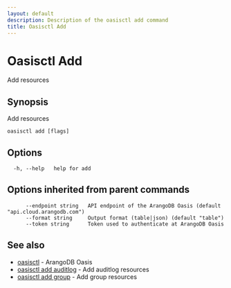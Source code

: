 ```yaml
---
layout: default
description: Description of the oasisctl add command
title: Oasisctl Add
---
```

# Oasisctl Add

Add resources

## Synopsis

Add resources

```
oasisctl add [flags]
```

## Options

```
  -h, --help   help for add
```

## Options inherited from parent commands

```
      --endpoint string   API endpoint of the ArangoDB Oasis (default "api.cloud.arangodb.com")
      --format string     Output format (table|json) (default "table")
      --token string      Token used to authenticate at ArangoDB Oasis
```

## See also

* [oasisctl](oasisctl-options.html)	 - ArangoDB Oasis
* [oasisctl add auditlog](oasisctl-add-auditlog.html)	 - Add auditlog resources
* [oasisctl add group](oasisctl-add-group.html)	 - Add group resources

